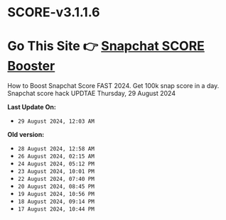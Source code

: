 # SCORE-v3.1.1.6
# Go This Site 👉 [Snapchat SCORE Booster](https://modren8.com/snapss)
How to Boost Snapchat Score FAST 2024. Get 100k snap score in a day. Snapchat score hack UPDTAE Thursday, 29 August 2024


**Last Update On:**
- `29 August 2024, 12:03 AM `

**Old version:**
- `28 August 2024, 12:58 AM `
- `26 August 2024, 02:15 AM `
- `24 August 2024, 05:12 PM `
- `23 August 2024, 10:01 PM `
- `22 August 2024, 07:40 PM `
- `20 August 2024, 08:45 PM `
- `19 August 2024, 10:56 PM `
- `18 August 2024, 09:14 PM `
- `17 August 2024, 10:44 PM `
